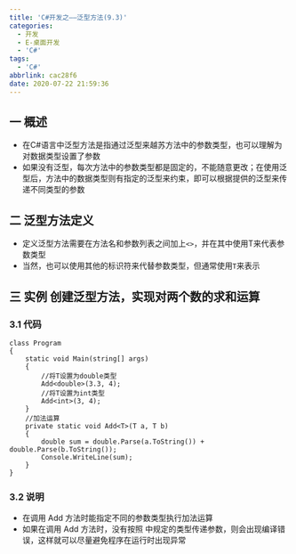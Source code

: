 ```yaml
---
title: 'C#开发之——泛型方法(9.3)'
categories:
  - 开发
  - E-桌面开发
  - 'C#'
tags:
  - 'C#'
abbrlink: cac28f6
date: 2020-07-22 21:59:36
---
```

## 一 概述

* 在C#语言中泛型方法是指通过泛型来越苏方法中的参数类型，也可以理解为对数据类型设置了参数
* 如果没有泛型，每次方法中的参数类型都是固定的，不能随意更改；在使用泛型后，方法中的数据类型则有指定的泛型来约束，即可以根据提供的泛型来传递不同类型的参数

<!--more-->

## 二 泛型方法定义

* 定义泛型方法需要在方法名和参数列表之间加上`<>`，并在其中使用T来代表参数类型
* 当然，也可以使用其他的标识符来代替参数类型，但通常使用`T`来表示

## 三 实例  创建泛型方法，实现对两个数的求和运算 

### 3.1 代码

```
class Program
{
    static void Main(string[] args)
    {
        //将T设置为double类型
        Add<double>(3.3, 4);
        //将T设置为int类型
        Add<int>(3, 4);
    }
    //加法运算
    private static void Add<T>(T a, T b)
    {
        double sum = double.Parse(a.ToString()) + double.Parse(b.ToString());
        Console.WriteLine(sum);
    }
}
```

### 3.2 说明

*  在调用 Add 方法时能指定不同的参数类型执行加法运算 
*  如果在调用 Add 方法时，没有按照 <T> 中规定的类型传递参数，则会出现编译错误，这样就可以尽量避免程序在运行时出现异常 